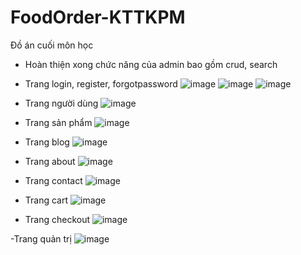 # FoodOrder-KTTKPM
Đồ án cuối môn học 
- Hoàn thiện xong chức năng của admin bao gồm crud, search
- Trang login, register, forgotpassword
![image](https://github.com/idiotman-2212/FoodOrder-KTTKPM/assets/82036270/e291799a-f2de-4bb2-875b-86466cd2fd7d)
![image](https://github.com/idiotman-2212/FoodOrder-KTTKPM/assets/82036270/f22766ed-3980-4d2a-b39a-51fe6fc06170)
![image](https://github.com/idiotman-2212/FoodOrder-KTTKPM/assets/82036270/5ee146e3-19ef-4d3f-9b80-da917122d51b)



- Trang người dùng
![image](https://github.com/idiotman-2212/FoodOrder-KTTKPM/assets/82036270/60b5f19b-04bd-4701-8a02-078419578d02)
- Trang sản phẩm
![image](https://github.com/idiotman-2212/FoodOrder-KTTKPM/assets/82036270/e1dcff59-2c9e-44ac-9812-d0f6342c6473)
- Trang blog
![image](https://github.com/idiotman-2212/FoodOrder-KTTKPM/assets/82036270/389d3d15-40e5-442c-a9e0-7fc323d59081)
- Trang about
![image](https://github.com/idiotman-2212/FoodOrder-KTTKPM/assets/82036270/0edf1235-1238-4055-b6f5-6f63d957230e)
- Trang contact
![image](https://github.com/idiotman-2212/FoodOrder-KTTKPM/assets/82036270/3cfa8422-7fb4-47e8-8a95-29c33af5b8b8)
- Trang cart
![image](https://github.com/idiotman-2212/FoodOrder-KTTKPM/assets/82036270/517572f8-229d-4ec8-9ddb-9b1bc0f19ec1)
- Trang checkout
![image](https://github.com/idiotman-2212/FoodOrder-KTTKPM/assets/82036270/71789a8c-1452-4d87-a13a-e19d5cd53687)

-Trang quản trị
![image](https://github.com/idiotman-2212/FoodOrder-KTTKPM/assets/82036270/9b719af8-c146-4e0e-ab32-02a065bc3e9d)






